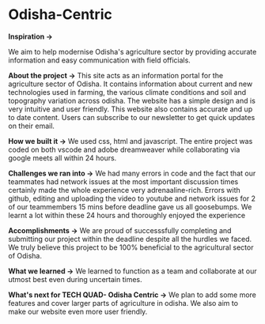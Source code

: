 # Odisha-Centric

**Inspiration ->**

We aim to help modernise Odisha's agriculture sector by providing accurate information and easy communication with field officials.

**About the project ->**
This site acts as an information portal for the agriculture sector of Odisha. It contains information about current and new technologies used in farming, the various climate conditions and soil and topography variation across odisha. The website has a simple design and is very intuitive and user friendly. This website also contains accurate and up to date content. Users can subscribe to our newsletter to get quick updates on their email.

**How we built it ->**
We used css, html and javascript. The entire project was coded on both vscode and adobe dreamweaver while collaborating via google meets all within 24 hours.

**Challenges we ran into ->**
We had many errors in code and the fact that our teammates had network issues at the most important discussion times certainly made the whole experience very adrenaaline-rich. Errors with github, editing and uploading the video to youtube and network issues for 2 of our teammembers 15 mins before deadline gave us all goosebumps. We learnt a lot within these 24 hours and thoroughly enjoyed the experience

**Accomplishments ->**
We are proud of successsfully completing and submitting our project within the deadline despite all the hurdles we faced. We truly believe this project to be 100% beneficial to the agricultural sector of Odisha.

**What we learned ->**
We learned to function as a team and collaborate at our utmost best even during uncertain times.

**What's next for TECH QUAD- Odisha Centric ->**
We plan to add some more features and cover larger parts of agriculture in odisha. We also aim to make our website even more user friendly.
